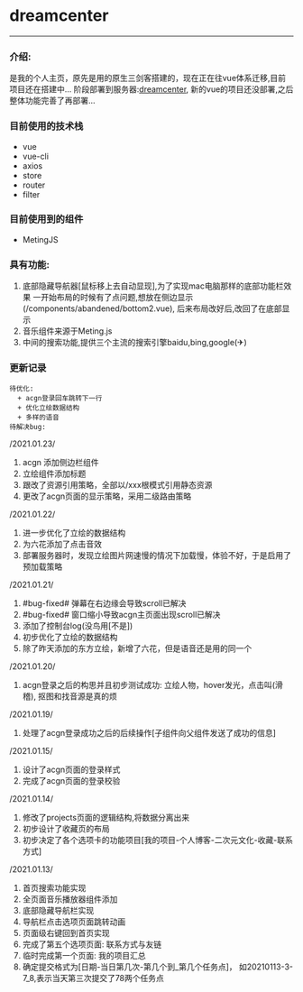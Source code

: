 # dreamcenter
---
### 介绍: 
是我的个人主页，原先是用的原生三剑客搭建的，现在正在往vue体系迁移,目前项目还在搭建中...
阶段部署到服务器:[dreamcenter](http://www.dreamcenter.top),
新的vue的项目还没部署,之后整体功能完善了再部署...

### 目前使用的技术栈
* vue
* vue-cli
* axios
* store
* router
* filter
### 目前使用到的组件
* MetingJS

### 具有功能:
1. 底部隐藏导航器[鼠标移上去自动显现],为了实现mac电脑那样的底部功能栏效果
   一开始布局的时候有了点问题,想放在侧边显示(/components/abandened/bottom2.vue),
   后来布局改好后,改回了在底部显示
2. 音乐组件来源于Meting.js
3. 中间的搜索功能,提供三个主流的搜索引擎baidu,bing,google(✈)

### 更新记录
```
待优化:
  + acgn登录回车跳转下一行
  + 优化立绘数据结构
  + 多样的语音
待解决bug:
```
/2021.01.23/
1. acgn 添加侧边栏组件
2. 立绘组件添加标题
3. 跟改了资源引用策略，全部以/xxx根模式引用静态资源
4. 更改了acgn页面的显示策略，采用二级路由策略

/2021.01.22/
1. 进一步优化了立绘的数据结构
2. 为六花添加了点击音效
3. 部署服务器时，发现立绘图片网速慢的情况下加载慢，体验不好，于是启用了预加载策略

/2021.01.21/
1. #bug-fixed# 弹幕在右边缘会导致scroll已解决
2. #bug-fixed# 窗口缩小导致acgn主页面出现scroll已解决
3. 添加了控制台log(没鸟用[不是])
4. 初步优化了立绘的数据结构
5. 除了昨天添加的东方立绘，新增了六花，但是语音还是用的同一个

/2021.01.20/
1. acgn登录之后的构思并且初步测试成功: 
   立绘人物，hover发光，点击叫(滑稽),
   抠图和找音源是真的烦

/2021.01.19/
1. 处理了acgn登录成功之后的后续操作[子组件向父组件发送了成功的信息]

/2021.01.15/
1. 设计了acgn页面的登录样式
2. 完成了acgn页面的登录校验

/2021.01.14/
1. 修改了projects页面的逻辑结构,将数据分离出来
2. 初步设计了收藏页的布局
3. 初步决定了各个选项卡的功能项目[我的项目-个人博客-二次元文化-收藏-联系方式]

/2021.01.13/
1. 首页搜索功能实现
2. 全页面音乐播放器组件添加
3. 底部隐藏导航栏实现
4. 导航栏点击选项页面跳转动画
5. 页面级右键回到首页实现
6. 完成了第五个选项页面: 联系方式与友链
7. 临时完成第一个页面: 我的项目汇总
8. 确定提交格式为[日期-当日第几次-第几个到_第几个任务点]，
   如20210113-3-7_8,表示当天第三次提交了78两个任务点